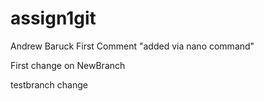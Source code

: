 # assign1git
Andrew Baruck
First Comment "added via nano command"

First change on NewBranch

testbranch change

